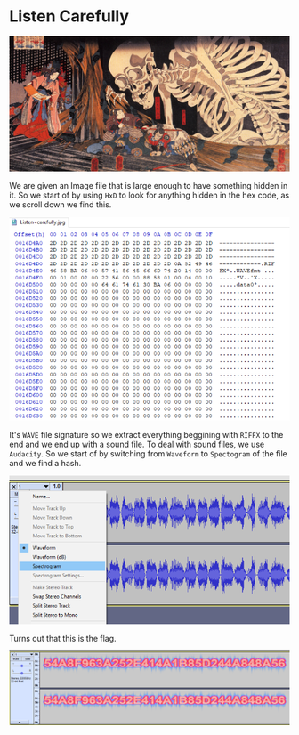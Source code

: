 # Listen Carefully

![0](https://github.com/GHAFRI/Writeups/blob/master/Stegnography/UAE%20National%20Cyber%20Security%20CTF%20Finals%202018/Listen%20Carefully/Listen%2Bcarefully.jpg)

We are given an Image file that is large enough to have something hidden in it.
So we start of by using `HxD` to look for anything hidden in the hex code, as we scroll down we find this.

![1](https://github.com/GHAFRI/Writeups/blob/master/Stegnography/UAE%20National%20Cyber%20Security%20CTF%20Finals%202018/Listen%20Carefully/1.PNG)

It's `WAVE` file signature so we extract everything beggining with `RIFFX` to the end and we end up with a sound file. To deal with sound files, we use `Audacity`.
So we start of by switching from `Waveform` to `Spectogram` of the file and we find a hash.

![2](https://github.com/GHAFRI/Writeups/blob/master/Stegnography/UAE%20National%20Cyber%20Security%20CTF%20Finals%202018/Listen%20Carefully/2.png)

Turns out that this is the flag.

![3](https://github.com/GHAFRI/Writeups/blob/master/Stegnography/UAE%20National%20Cyber%20Security%20CTF%20Finals%202018/Listen%20Carefully/3.png)








